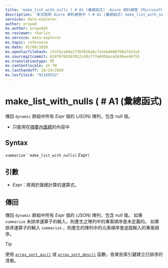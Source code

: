 ```yaml
---
title: 'make_list_with_nulls ( # A1 (彙總函式) -Azure 資料總管 |Microsoft Docs'
description: '本文說明 Azure 資料總管中 ( # A1 (彙總函式) make_list_with_nulls。'
services: data-explorer
author: orspod
ms.author: orspodek
ms.reviewer: rkarlin
ms.service: data-explorer
ms.topic: reference
ms.date: 03/09/2020
ms.openlocfilehash: c53faca94e273bf816abcfa34ed400708a7433a3
ms.sourcegitcommit: 62476f682b7812cd9cff7e6958ace5636ee46755
ms.translationtype: MT
ms.contentlocale: zh-TW
ms.lasthandoff: 10/19/2020
ms.locfileid: "92169552"
---
```

# <a name="make_list_with_nulls-aggregation-function"></a>make_list_with_nulls ( # A1 (彙總函式) 

傳回 `dynamic` 群組中所有 *Expr* 值的 (JSON) 陣列，包含 null 值。

* 只能用在[摘要內匯總](summarizeoperator.md)的內容中

## <a name="syntax"></a>Syntax

`summarize``make_list_with_nulls(` *Expr*`)`

## <a name="arguments"></a>引數

* *Expr*：將用於匯總計算的運算式。

## <a name="returns"></a>傳回

傳回 `dynamic` 群組中所有 *Expr* 值的 (JSON) 陣列，包含 null 值。
如果 `summarize` 未排序運算子的輸入，則產生之陣列中的專案順序是未定義的。
如果排序運算子的輸入 `summarize` ，則產生的陣列中的元素順序會追蹤輸入的專案順序。

> [!TIP]
> 使用 [`array_sort_asc()`](./arraysortascfunction.md) 或 [`array_sort_desc()`](./arraysortdescfunction.md) 函數，依某些索引鍵建立已排序的清單。
